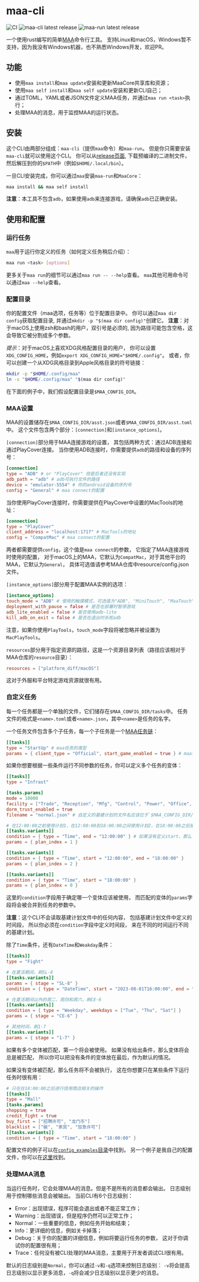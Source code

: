 # maa-cli

![CI](https://img.shields.io/github/actions/workflow/status/wangl-cc/maa-cli/ci.yml)
![maa-cli latest release](https://img.shields.io/github/v/release/wangl-cc/maa-cli?label=CLI&filter=maa_cli-*)
![maa-run latest release](https://img.shields.io/github/v/release/wangl-cc/maa-cli?label=Run&filter=maa_run-*)

一个使用rust编写的简单[MAA](https://github.com/MaaAssistantArknights/MaaAssistantArknights)命令行工具。
支持Linux和macOS，Windows暂不支持，因为我没有Windows机器，也不熟悉Windows开发，欢迎PR。

## 功能

- 使用`maa install`和`maa update`安装和更新MaaCore共享库和资源；
- 使用`maa self install`和`maa self update`安装和更新CLI自己；
- 通过TOML，YAML或者JSON文件定义MAA任务，并通过`maa run <task>`执行；
- 处理MAA的消息，用于监控MAA的运行状态。

## 安装

这个CLI由两部分组成：`maa-cli`（提供`maa`命令）和`maa-run`。
但是你只需要安装`maa-cli`就可以使用这个CLI。
你可以从[release页面](https://github.com/wangl-cc/maa-cli/releases/latest),
下载预编译的二进制文件，然后解压到你的`$PATH`中（例如`$HOME/.local/bin`）。

一旦CLI安装完成，你可以通过`maa`安装`maa-run`和`MaaCore`：
```bash
maa install && maa self install
```

**注意**：本工具不包含`adb`，如果使用`adb`来连接游戏，请确保`adb`已正确安装。

## 使用和配置

### 运行任务

`maa`用于运行你定义的任务（如何定义任务稍后介绍）：
```bash
maa run <task> [options]
```
更多关于`maa run`的细节可以通过`maa run -- --help`查看。
`maa`其他可用命令可以通过`maa --help`查看。

### 配置目录

你的配置文件（maa选项，任务等）位于配置目录中。
你可以通过`maa dir config`获取配置目录,
并通过`mkdir -p "$(maa dir config)"`创建它。
**注意**：对于macOS上使用zsh和bash的用户，双引号是必须的,
因为路径可能包含空格，这会导致它被分割成多个参数。

*提示*：对于macOS上喜欢XDG风格配置目录的用户，
你可以设置`XDG_CONFIG_HOME`，例如`export XDG_CONFIG_HOME="$HOME/.config"`。
或者，你可以创建一个从XDG风格目录到Apple风格目录的符号链接：
```sh
mkdir -p "$HOME/.config/maa"
ln -s "$HOME/.config/maa" "$(maa dir config)"
```

在下面的例子中，我们假设配置目录是`$MAA_CONFIG_DIR`。

### MAA设置

MAA的设置储存在`$MAA_CONFIG_DIR/asst.json`或者`$MAA_CONFIG_DIR/asst.toml`中。
这个文件包含两个部分：`[connection]`和`[instance_options]`。

`[connection]`部分用于MAA连接游戏的设置，
其包括两种方式：通过ADB连接和通过PlayCover连接。
当你使用ADB连接时，你需要提供`adb`的路径和设备的序列号：
```toml
[connection]
type = "ADB" # or "PlayCover" 但是后者还没有实现
adb_path = "adb" # adb可执行文件的路径
device = "emulator-5554" # 你的android设备的序列号
config = "General" # maa connect的配置
```
当你使用PlayCover连接时，你需要提供在PlayCover中设置的MacTools的地址：
```toml
[connection]
type = "PlayCover"
client_address = "localhost:1717" # MacTools的地址
config = "CompatMac" # maa connect的配置
```
两者都需要提供`config`，这个值是`maa connect`的参数，
它指定了MAA连接游戏时使用的配置，
对于macOS上的MAA，它默认为`CompatMac`，对于其他平台的MAA，它默认为`General`，
具体可选值请参考MAA仓库中resource/config.json文件。

`[instance_options]`部分用于配置MAA实例的选项：
```toml
[instance_options]
touch_mode = "ADB" # 使用的触摸模式，可选值为"ADB", "MiniTouch", "MaaTouch"  或者 "MacPlayTools"(仅适用于PlayCover)
deployment_with_pause = false # 是否在部署时暂停游戏
adb_lite_enabled = false # 是否使用adb-lite
kill_adb_on_exit = false # 是否在退出时杀死adb
```
注意，如果你使用`PlayTools`，`touch_mode`字段将被忽略并被设置为`MacPlayTools`。

`resources`部分用于指定资源的路径，这是一个资源目录列表（路径应该相对于MAA仓库的`resource`目录）：
```toml
resources = ["platform_diff/macOS"]
```
这对于外服和平台特定游戏资源就很有用。

### 自定义任务

每一个任务都是一个单独的文件，它们储存在`$MAA_CONFIG_DIR/tasks`中。
任务文件的格式是`<name>.toml`或者`<name>.json`，其中`<name>`是任务的名字。

一个任务文件包含多个子任务，每一个子任务是一个[MAA任务链](https://maa.plus/docs/3.1-集成文档.html#asstappendtask)：
```toml
[[tasks]]
type = "StartUp" # maa任务的类型
params = { client_type = "Official", start_game_enabled = true } # maa任务的参数
```
如果你想要根据一些条件运行不同参数的任务，你可以定义多个任务的变体：
```toml
[[tasks]]
type = "Infrast"

[tasks.params]
mode = 10000
facility = ["Trade", "Reception", "Mfg", "Control", "Power", "Office", "Dorm"]
dorm_trust_enabled = true
filename = "normal.json" # 自定义的基建计划的文件名应该位于`$MAA_CONFIG_DIR/infrast`

# 在12:00:00之前使用计划1，在12:00:00到18:00:00之间使用计划2，在18:00:00之后使用计划0
[[tasks.variants]]
condition = { type = "Time", end = "12:00:00" } # 如果没有定义start，那么它将会是00:00:00
params = { plan_index = 1 }

[[tasks.variants]]
condition = { type = "Time", start = "12:00:00", end = "18:00:00" }
params = { plan_index = 2 }

[[tasks.variants]]
condition = { type = "Time", start = "18:00:00" }
params = { plan_index = 0 }
```
这里的`condition`字段用于确定哪一个变体应该被使用，
而匹配的变体的`params`字段将会被合并到任务的参数中。

**注意**：这个CLI不会读取基建计划文件中的任何内容，
包括基建计划文件中定义的时间段，
所以你必须在`condition`字段中定义时间段，
来在不同的时间运行不同的基建计划。

除了`Time`条件，还有`DateTime`和`Weakday`条件：
```toml
[[tasks]]
type = "Fight"

# 在夏活期间，刷SL-8
[[tasks.variants]]
params = { stage = "SL-8" }
condition = { type = "DateTime", start = "2023-08-01T16:00:00", end = "2023-08-21T03:59:59" }

# 在夏活期间以外的周二、周四和周六，刷CE-6
[[tasks.variants]]
condition = { type = "Weekday", weekdays = ["Tue", "Thu", "Sat"] }
params = { stage = "CE-6" }

# 其他时间，刷1-7
[[tasks.variants]]
params = { stage = "1-7" }
```
如果有多个变体被匹配，第一个将会被使用。
如果没有给出条件，那么变体将会总是被匹配，
所以你可以把没有条件的变体放在最后，作为默认的情况。

如果没有变体被匹配，那么任务将不会被执行，
这在你想要只在某些条件下运行任务时很有用：
```toml
# 只在在18:00:00之后进行信用商店相关的操作
[[tasks]]
type = "Mall"
[tasks.params]
shopping = true
credit_fight = true
buy_first = ["招聘许可", "龙门币"]
blacklist = ["碳", "家具", "加急许可"]
[[tasks.variants]]
condition = { type = "Time", start = "18:00:00" }
```

配置文件的例子可以在[`config_examples`目录](./config_examples)中找到。
另一个例子是我自己的配置文件，你可以在[这里](https://github.com/wangl-cc/dotfiles/tree/master/.config/maa)找到。

### 处理MAA消息

当运行任务时，它会处理MAA的消息。但是不是所有的消息都会输出。
日志级别用于控制哪些消息会被输出。
当前CLI有6个日志级别：
- Error：出现错误，程序可能会退出或者不能正常工作；
- Warning：出现错误，但是程序仍然可以正常工作；
- Normal：一些重要的信息，例如任务开始和结束；
- Info：更详细的信息，例如关卡掉落；
- Debug：关于你的配置的详细信息，例如将要运行任务的参数，
  这对于你调试你的配置很有用；
- Trace：任何没有被CLI处理的MAA消息，主要用于开发者调试CLI很有用。

默认的日志级别是`Normal`，你可以通过`-v`和`-q`选项来控制日志级别：
`-v`将会提高日志级别以显示更多消息，`-q`将会减少日志级别以显示更少的消息。
